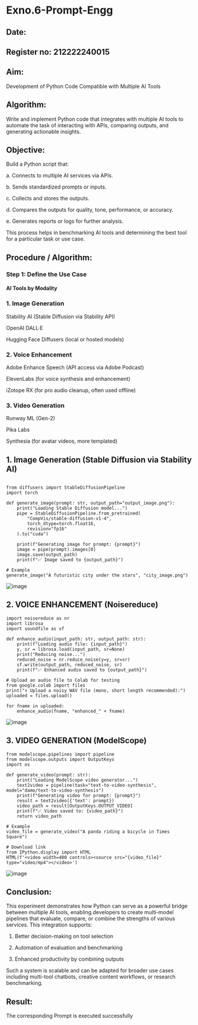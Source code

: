 # Exno.6-Prompt-Engg
## Date:
## Register no: 212222240015
## Aim: 
Development of Python Code Compatible with Multiple AI Tools

## Algorithm: 
Write and implement Python code that integrates with multiple AI tools to automate the task of interacting with APIs, comparing outputs, and generating actionable insights.

## Objective:
Build a Python script that:

a. Connects to multiple AI services via APIs.

b. Sends standardized prompts or inputs.

c. Collects and stores the outputs.

d. Compares the outputs for quality, tone, performance, or accuracy.

e. Generates reports or logs for further analysis.

This process helps in benchmarking AI tools and determining the best tool for a particular task or use case.

## Procedure / Algorithm:
### Step 1: Define the Use Case
#### AI Tools by Modality
### 1. Image Generation
Stability AI (Stable Diffusion via Stability API)

OpenAI DALL·E

Hugging Face Diffusers (local or hosted models)

### 2. Voice Enhancement
Adobe Enhance Speech (API access via Adobe Podcast)

ElevenLabs (for voice synthesis and enhancement)

iZotope RX (for pro audio cleanup, often used offline)

### 3. Video Generation
Runway ML (Gen-2)

Pika Labs

Synthesia (for avatar videos, more templated)

## 1. Image Generation (Stable Diffusion via Stability AI)
```

from diffusers import StableDiffusionPipeline
import torch

def generate_image(prompt: str, output_path="output_image.png"):
    print("Loading Stable Diffusion model...")
    pipe = StableDiffusionPipeline.from_pretrained(
        "CompVis/stable-diffusion-v1-4",
        torch_dtype=torch.float16,
        revision="fp16"
    ).to("cuda")

    print(f"Generating image for prompt: {prompt}")
    image = pipe(prompt).images[0]
    image.save(output_path)
    print(f"✅ Image saved to {output_path}")

# Example
generate_image("A futuristic city under the stars", "city_image.png")
```
![image](https://github.com/user-attachments/assets/d8faf2a0-f067-4bce-9e5f-4bfc4aa0891e)

## 2. VOICE ENHANCEMENT (Noisereduce)
```
import noisereduce as nr
import librosa
import soundfile as sf

def enhance_audio(input_path: str, output_path: str):
    print(f"Loading audio file: {input_path}")
    y, sr = librosa.load(input_path, sr=None)
    print("Reducing noise...")
    reduced_noise = nr.reduce_noise(y=y, sr=sr)
    sf.write(output_path, reduced_noise, sr)
    print(f"✅ Enhanced audio saved to {output_path}")

# Upload an audio file to Colab for testing
from google.colab import files
print("⬆️ Upload a noisy WAV file (mono, short length recommended):")
uploaded = files.upload()

for fname in uploaded:
    enhance_audio(fname, "enhanced_" + fname)
```
![image](https://github.com/user-attachments/assets/2be934da-4bfe-4edf-9fbe-ebea2db5d8ce)

## 3. VIDEO GENERATION (ModelScope)
```
from modelscope.pipelines import pipeline
from modelscope.outputs import OutputKeys
import os

def generate_video(prompt: str):
    print("Loading ModelScope video generator...")
    text2video = pipeline(task="text-to-video-synthesis", model="damo/text-to-video-synthesis")
    print(f"Generating video for prompt: {prompt}")
    result = text2video({'text': prompt})
    video_path = result[OutputKeys.OUTPUT_VIDEO]
    print(f"✅ Video saved to: {video_path}")
    return video_path

# Example
video_file = generate_video("A panda riding a bicycle in Times Square")

# Download link
from IPython.display import HTML
HTML(f'<video width=400 controls><source src="{video_file}" type="video/mp4"></video>')
```
![image](https://github.com/user-attachments/assets/d4bd9227-f0be-41df-81ab-3af84b960977)


## Conclusion:
This experiment demonstrates how Python can serve as a powerful bridge between multiple AI tools, enabling developers to create multi-model pipelines that evaluate, compare, or combine the strengths of various services. This integration supports:

1. Better decision-making on tool selection

2. Automation of evaluation and benchmarking

3. Enhanced productivity by combining outputs

Such a system is scalable and can be adapted for broader use cases including multi-tool chatbots, creative content workflows, or research benchmarking.


## Result: 
The corresponding Prompt is executed successfully
